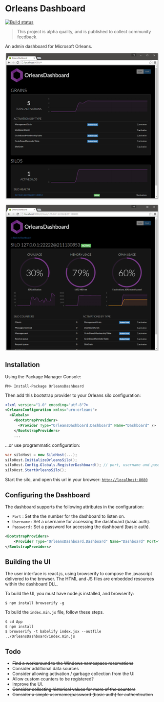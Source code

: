 # Orleans Dashboard

[![Build status](https://ci.appveyor.com/api/projects/status/ukphl1c0s9cuf4jl?svg=true)](https://ci.appveyor.com/project/richorama/orleansdashboard)

> This project is alpha quality, and is published to collect community feedback.

An admin dashboard for Microsoft Orleans.

![](screenshots/dashboard.png)

![](screenshots/silo.png)

## Installation

Using the Package Manager Console:

```
PM> Install-Package OrleansDashboard
```

Then add this bootstrap provider to your Orleans silo configuration:

```xml
<?xml version="1.0" encoding="utf-8"?>
<OrleansConfiguration xmlns="urn:orleans">
  <Globals>
    <BootstrapProviders>
      <Provider Type="OrleansDashboard.Dashboard" Name="Dashboard" />
    </BootstrapProviders>
    ...
```

...or use programmatic configuration:

```c#
var siloHost = new SiloHost(...);
siloHost.InitializeOrleansSilo();
siloHost.Config.Globals.RegisterDashboard(); // port, username and password can also be supplied
siloHost.StartOrleansSilo();
```

Start the silo, and open this url in your browser: [`http://localhost:8080`](http://localhost:8080)

## Configuring the Dashboard

The dashboard supports the following attributes in the configuration:

* `Port` : Set the the number for the dashboard to listen on.
* `Username` : Set a username for accessing the dashboard (basic auth).
* `Password` : Set a password for accessing the dashboard (basic auth).

```xml
<BootstrapProviders>
    <Provider Type="OrleansDashboard.Dashboard" Name="Dashboard" Port="1234" Username="my_username" Password="my_password" />
</BootstrapProviders>
```

## Building the UI

The user interface is react.js, using browserify to compose the javascript delivered to the browser.
The HTML and JS files are embedded resources within the dashboard DLL.

To build the UI, you must have node.js installed, and browserify:

```
$ npm install browserify -g
```

To build the `index.min.js` file, follow these steps.

```
$ cd App
$ npm install
$ browserify -t babelify index.jsx --outfile ../OrleansDashboard/index.min.js
```

## Todo

* ~~Find a workaround to the Windows namespace reservations~~
* Consider additional data sources
* Consider allowing activation / garbage collection from the UI
* Allow custom counters to be registered?
* Improve the UI.
* ~~Consider collecting historical values for more of the counters~~
* ~~Consider a simple username/password (basic auth) for authentication~~

